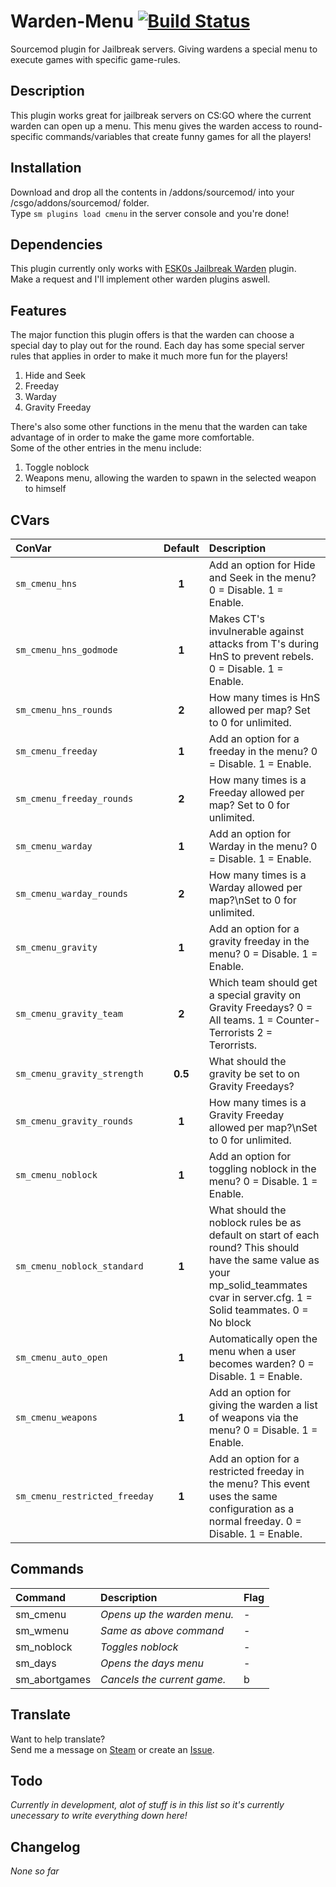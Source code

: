 # Warden-Menu [![Build Status](https://travis-ci.org/condolent/Warden-Menu.svg?branch=master)](https://travis-ci.org/condolent/Warden-Menu)
Sourcemod plugin for Jailbreak servers. Giving wardens a special menu to execute games with specific game-rules.

## Description
This plugin works great for jailbreak servers on CS:GO where the current warden can open up a menu. This menu gives the warden access to round-specific commands/variables that create funny games for all the players!

## Installation
Download and drop all the contents in /addons/sourcemod/ into your /csgo/addons/sourcemod/ folder.  
Type `sm plugins load cmenu` in the server console and you're done!

## Dependencies
This plugin currently only works with [ESK0s Jailbreak Warden](https://forums.alliedmods.net/showthread.php?t=278136) plugin.  
Make a request and I'll implement other warden plugins aswell.

## Features
The major function this plugin offers is that the warden can choose a special day to play out for the round. Each day has some special server rules that applies in order to make it much more fun for the players!  
1. Hide and Seek
2. Freeday
3. Warday
4. Gravity Freeday

There's also some other functions in the menu that the warden can take advantage of in order to make the game more comfortable.  
Some of the other entries in the menu include:  
1. Toggle noblock
2. Weapons menu, allowing the warden to spawn in the selected weapon to himself

## CVars
| ConVar      | Default | Description   |
|:----------- |:-------:|:------------- |
|`sm_cmenu_hns`|**1**|Add an option for Hide and Seek in the menu? 0 = Disable. 1 = Enable.|
|`sm_cmenu_hns_godmode`|**1**|Makes CT's invulnerable against attacks from T's during HnS to prevent rebels. 0 = Disable. 1 = Enable.|
|`sm_cmenu_hns_rounds`|**2**|How many times is HnS allowed per map? Set to 0 for unlimited.|
|`sm_cmenu_freeday`|**1**|Add an option for a freeday in the menu? 0 = Disable. 1 = Enable.|
|`sm_cmenu_freeday_rounds`|**2**|How many times is a Freeday allowed per map? Set to 0 for unlimited.|
|`sm_cmenu_warday`|**1**|Add an option for Warday in the menu? 0 = Disable. 1 = Enable.|
|`sm_cmenu_warday_rounds`|**2**|How many times is a Warday allowed per map?\nSet to 0 for unlimited.|
|`sm_cmenu_gravity`|**1**|Add an option for a gravity freeday in the menu? 0 = Disable. 1 = Enable.|
|`sm_cmenu_gravity_team`|**2**|Which team should get a special gravity on Gravity Freedays? 0 = All teams. 1 = Counter-Terrorists 2 = Terorrists.|
|`sm_cmenu_gravity_strength`|**0.5**|What should the gravity be set to on Gravity Freedays?|
|`sm_cmenu_gravity_rounds`|**1**|How many times is a Gravity Freeday allowed per map?\nSet to 0 for unlimited.|
|`sm_cmenu_noblock`|**1**|Add an option for toggling noblock in the menu? 0 = Disable. 1 = Enable.|
|`sm_cmenu_noblock_standard`|**1**|What should the noblock rules be as default on start of each round? This should have the same value as your mp_solid_teammates cvar in server.cfg. 1 = Solid teammates. 0 = No block|
|`sm_cmenu_auto_open`|**1**|Automatically open the menu when a user becomes warden? 0 = Disable. 1 = Enable.|
|`sm_cmenu_weapons`|**1**|Add an option for giving the warden a list of weapons via the menu? 0 = Disable. 1 = Enable.|
|`sm_cmenu_restricted_freeday`|**1**|Add an option for a restricted freeday in the menu? This event uses the same configuration as a normal freeday. 0 = Disable. 1 = Enable.|

## Commands
| Command   | Description   | Flag     |
|:--------- |:------------- |:-------- |
|sm_cmenu   | _Opens up the warden menu._| - |
|sm_wmenu   | _Same as above command_| - |
|sm_noblock | _Toggles noblock_        | - |
|sm_days    | _Opens the days menu_    | - |
|sm_abortgames | _Cancels the current game._| b |

## Translate
Want to help translate?  
Send me a message on [Steam](https://steamcommunity.com/id/hyprcsgo) or create an [Issue](https://github.com/condolent/Warden-Menu/issues).

## Todo
_Currently in development, alot of stuff is in this list so it's currently unecessary to write everything down here!_

## Changelog
_None so far_
